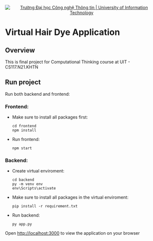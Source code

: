 <p align="center">
  <a href="https://www.uit.edu.vn/" title="Trường Đại học Công nghệ Thông tin" style="border: none;">
    <img src="https://i.imgur.com/WmMnSRt.png" alt="Trường Đại học Công nghệ Thông tin | University of Information Technology">
  </a>
</p>

# Virtual Hair Dye Application

## Overview

This is final project for Computational Thinking course at UIT - CS117.N21.KHTN

## Run project
Run both backend and frontend:

### Frontend:

* Make sure to install all packages first:
    ```
    cd frontend
    npm install
    ```

* Run frontend:
    ```
    npm start
    ```

### Backend:
* Create virtual enviroment:
    ```
    cd backend
    py -m venv env
    env\Scripts\activate
    ```
* Make sure to install all packages in the virtual enviroment:

    ```
    pip install -r requirement.txt
    ```
* Run backend:
    ```
    py app.py
    ```
Open [http://localhost:3000](http://localhost:3000) to view the application on your browser
